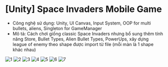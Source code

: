 # [Unity] Space Invaders Mobile Game
- Công nghệ sử dụng: Unity, UI Canvas, Input System, OOP for multi bullets, aliens, Singleton for GameManager
- Mô tả: Cách chơi giống classic Space Invaders nhưng bổ sung thêm tính năng Store, Bullet Types, Alien Bullet Types, PowerUps,
xây dựng league of enemy theo shape được import từ file (mỗi màn là 1 shape khác nhau)

![1](https://user-images.githubusercontent.com/83877650/212469133-6e6c62d0-af17-44b2-8e55-707636913b55.jpg)
![2](https://user-images.githubusercontent.com/83877650/212469135-1dc31c4b-ae69-453a-9058-4de47f7cf15b.jpg)
![3](https://user-images.githubusercontent.com/83877650/212469137-3744bae9-5c9a-4b34-aaaf-8b0501ab076e.jpg)
![4](https://user-images.githubusercontent.com/83877650/212469138-c5bd2fad-33ac-44de-947d-86a554ae2b4d.jpg)
![5](https://user-images.githubusercontent.com/83877650/212469139-4426bf86-fb11-4050-a3e8-194a8b3e57ef.jpg)
![6](https://user-images.githubusercontent.com/83877650/212469140-c8486bfb-1006-4911-846b-5bd58e199ea1.jpg)
![7](https://user-images.githubusercontent.com/83877650/212469141-4281b6cc-7b7d-432b-bc6d-50c6153d0f62.jpg)
